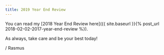 ```yaml
---
title: 2019 Year End Review
---
```


You can read my [2018 Year End Review here]({{ site.baseurl }}{% post_url 2018-02-02-2017-year-end-review %}).<!--more-->

As always, take care and be your best today!

/ Rasmus